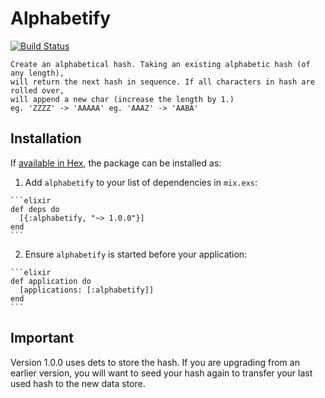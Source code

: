 # Alphabetify
[![Build Status](https://semaphoreci.com/api/v1/supersimple/alphabetify-ex/branches/master/badge.svg)](https://semaphoreci.com/supersimple/alphabetify-ex)

    Create an alphabetical hash. Taking an existing alphabetic hash (of any length),
    will return the next hash in sequence. If all characters in hash are rolled over,
    will append a new char (increase the length by 1.)
    eg. 'ZZZZ' -> 'AAAAA' eg. 'AAAZ' -> 'AABA'

## Installation

If [available in Hex](https://hex.pm/docs/publish), the package can be installed as:

  1. Add `alphabetify` to your list of dependencies in `mix.exs`:

    ```elixir
    def deps do
      [{:alphabetify, "~> 1.0.0"}]
    end
    ```

  2. Ensure `alphabetify` is started before your application:

    ```elixir
    def application do
      [applications: [:alphabetify]]
    end
    ```

## Important
Version 1.0.0 uses dets to store the hash. If you are upgrading from an earlier version, you will want to seed your hash again to transfer your last used hash to the new data store.
